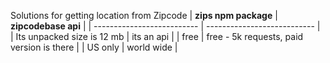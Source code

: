 Solutions for getting location from Zipcode
| **zips npm package**           | **zipcodebase api**                           |
| -------------------------- | --------------------------- |
| Its unpacked size is 12 mb | its an api                                |
| free                       | free - 5k requests, paid version is there |
|   US only                         |         world wide                                  |
